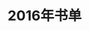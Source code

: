 ---
layout: book
title: 2016年书单
category: 阅读
keywords: 书单，2016
books:
    - title: 简爱
      status: 已读
      author: （英）夏洛蒂·勃朗特
      publisher: 世界图书出版公司
      language: 中文
      link: https://book.douban.com/subject/1141406/
      cover: https://img3.doubanio.com/lpic/s5924326.jpg
      description: 简爱真是一个可爱的名字
    - title: 查令十字街84号
      status: 已读
      author: 海莲·汉芙/陈建铭(译)
      publisher: 译林出版社
      language: 中文
      link: https://book.douban.com/subject/1316648/
      cover: https://img3.doubanio.com/lpic/s1326174.jpg
      description:  读书人之间的情感，无需多言
    - title: 决战大数据
      status: 已读
      author: 车品觉
      publisher: 浙江人民出版社
      language: 中文
      link: https://book.douban.com/subject/25842420/
      cover: https://img3.doubanio.com/lpic/s27256104.jpg
      description:  一本讲思维的书，一本干货满满的书
    - title: 看穿一切数字的统计学
      status: 已读
      author: 西内启/朱悦玮(译)
      publisher: 中信出版社
      language: 中文
      link: https://book.douban.com/subject/25717332/
      cover: https://img3.doubanio.com/lpic/s27099242.jpg
      description: 统计学的科普读物，介绍比较浅
    - title: 赤裸裸的统计学
      status: 已读
      author: 查尔斯·韦兰/曹槟(译)
      publisher: 中信出版社
      language: 中文
      link: https://book.douban.com/subject/25717380/
      cover: https://img3.doubanio.com/lpic/s27247262.jpg
      description: 介绍了统计学在生活以及商业中的一些应用，请用概率思维考虑事情
    - title: 异类
      status: 已读
      author: 马尔科姆·格拉德威尔/季丽娜(译)  
      publisher: 中信出版社
      language: 中文
      link: https://book.douban.com/subject/3688489/
      cover: https://img3.doubanio.com/lpic/s3806874.jpg
      description: 这本书就是一个异类，道理很简单，故事太拖沓。 
    - title: 追风筝的人
      status: 已读
      author: 卡勒德·胡赛尼/李继宏(译)
      publisher: 上海人民出版社
      language: 中文
      link: https://book.douban.com/subject/1770782/
      cover: https://img3.doubanio.com/lpic/s1727290.jpg
      description: 风筝代表着救赎，代表友情，亲情，责任，勇气 
    - title: 红楼梦
      status: 已读
      author: 曹雪芹(著)/高鹗(续) 
      publisher: 人民文学出版社
      language: 中文
      link: https://book.douban.com/subject/1007305/
      cover: https://img1.doubanio.com/lpic/s1070959.jpg
      description: 繁华一场南柯梦，功名到头皆是空 
    - title: 影响力
      status: 已读
      author:  （美） 罗伯特·西奥迪尼 
      publisher: 中国人民大学出版社
      language: 中文
      link: https://book.douban.com/subject/1786387/
      cover: https://img3.doubanio.com/lpic/s1657785.jpg
      description: 好书，无论什么职业都值得一看！ 
    - title: 活着就为改变世界
      status: 已读
      author: （美) 杰弗里·扬 / 威廉·西蒙 
      publisher: 中信出版社
      language: 中文
      link: https://book.douban.com/subject/4860552/
      cover: https://img3.doubanio.com/lpic/s4401811.jpg
      description: 觉得眼界又开阔了
    - title: 动物庄园
      status: 已读
      author: （英）乔治·奥威尔
      publisher: 上海人民出版社
      language: 中文
      link: https://book.douban.com/subject/1018136/
      cover: https://img3.doubanio.com/lpic/s1441954.jpg
      description: 很精彩    
    - title: 唐诗三百首
      status: 已读
      author: 蘅塘退士 / 陈婉俊 
      publisher: 中华书局
      language: 中文
      link: https://book.douban.com/subject/1013267/
      cover: https://img1.doubanio.com/lpic/s1008848.jpg
      description: 壮观如唐诗    
    - title: 1984
      status: 已读
      author: 【英】乔治·奥威尔  译 林东泰 
      publisher: 中国画报
      language: 中文
      link: http://book.douban.com/subject/6784663/
      cover: http://img3.doubanio.com/lpic/s6890938.jpg
      description: 需要反复看，经典之作
    - title: 雪国
      status: 已读
      author: 【日】川端康成 译 叶渭渠 / 唐月梅
      publisher: 南海出版公司
      language: 中文
      link: http://book.douban.com/subject/24736899/
      cover: https://img3.doubanio.com/lpic/s27018761.jpg
      description: 景色与人物情感刻画很细腻，但有些看不懂~
    - title: 古诗十九首与乐府诗选评
      status: 已读
      author: 曹旭
      publisher: 上海古籍出版社
      language: 中文
      link: http://book.douban.com/subject/10345332/
      cover: http://img3.doubanio.com/lpic/s8915587.jpg
      description: 南朝乐府诗很好，清丽婉转，自然质朴
    - title: 温柔的夜
      status: 已读
      author: 三毛
      publisher:  北京十月文艺出版社
      language: 中文
      link: http://book.douban.com/subject/3673672/
      cover: https://img3.doubanio.com/lpic/s3734480.jpg
      description: 三毛的的所遇记录
    - title: 三体全集
      status: 已读
      author: 刘慈欣
      publisher: 重庆出版社
      language: 中文
      link: http://book.douban.com/subject/6518605/
      cover: http://img3.doubanio.com/lpic/s28357056.jpg
      description: 科幻小说写得很震撼……
    - title: 岛上书店
      status: 已读
      author: 加布瑞埃拉·泽文
      publisher: 江苏凤凰文艺出版社
      language: 中文
      link: http://book.douban.com/subject/26340138/
      cover: https://img3.doubanio.com/lpic/s28049685.jpg
      description: 温暖的小说
    - title: 解忧杂货店
      status: 已读
      author: （日）东野圭吾 李盈春译
      publisher: 南海出版公司
      language: 中文
      link: https://book.douban.com/subject/25862578/
      cover: https://img1.doubanio.com/lpic/s27284878.jpg
      description: 有趣，有爱，我也想找浪矢杂货铺
    - title: 月光落在左手上
      status: 已读
      author: 余秀华
      publisher:  广西师范大学出版社
      language: 中文
      link: https://book.douban.com/subject/26309691/
      cover: https://img3.doubanio.com/lpic/s28000270.jpg
      description: 朴素的诗歌自有深刻！
    - title: 世界上有趣的事太多
      status: 已读
      author: 张佳玮
      publisher:  译林出版社
      language: 中文
      link: https://book.douban.com/subject/26578484/
      cover: https://img1.doubanio.com/lpic/s28265039.jpg
      description: 闲暇消遣佳品
    - title: 时间简史
      status: 已读
      author: 史蒂芬・霍金 
      publisher:   
      language: 中文
      link: https://book.douban.com/subject/1257217/
      cover: https://img3.doubanio.com/lpic/s9111416.jpg
      description: 看不懂，只记住了事物是倾向于无序状态
    - title: 乌合之众
      status: 在读
      author: (法)古斯塔夫.勒庞 （译）冯克利 
      publisher:  中央编译出版社
      language: 中文
      link: https://book.douban.com/subject/1012611/
      cover: https://img3.doubanio.com/lpic/s1988393.jpg
      description: 理解了很多社会现象
---